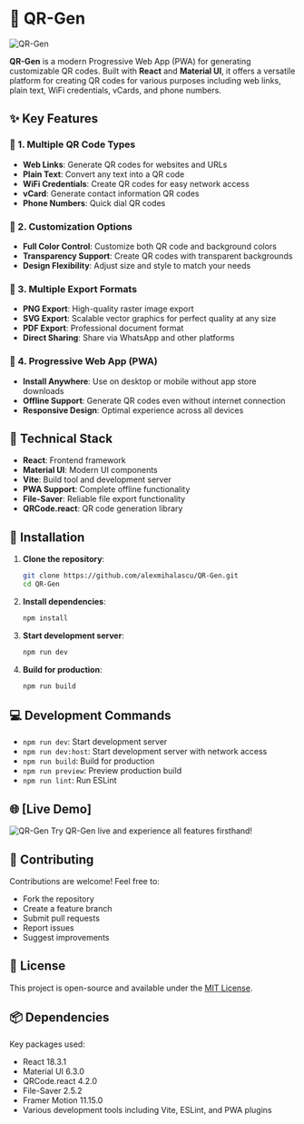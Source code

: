 # 🎨 QR-Gen
![QR-Gen](https://i.ibb.co/RTJQ7Hm/android-chrome-192x192.png)

**QR-Gen** is a modern Progressive Web App (PWA) for generating customizable QR codes. Built with **React** and **Material UI**, it offers a versatile platform for creating QR codes for various purposes including web links, plain text, WiFi credentials, vCards, and phone numbers.

## ✨ Key Features

### 🎯 1. Multiple QR Code Types
- **Web Links**: Generate QR codes for websites and URLs
- **Plain Text**: Convert any text into a QR code
- **WiFi Credentials**: Create QR codes for easy network access
- **vCard**: Generate contact information QR codes
- **Phone Numbers**: Quick dial QR codes

### 🎨 2. Customization Options
- **Full Color Control**: Customize both QR code and background colors
- **Transparency Support**: Create QR codes with transparent backgrounds
- **Design Flexibility**: Adjust size and style to match your needs

### 💾 3. Multiple Export Formats
- **PNG Export**: High-quality raster image export
- **SVG Export**: Scalable vector graphics for perfect quality at any size
- **PDF Export**: Professional document format
- **Direct Sharing**: Share via WhatsApp and other platforms

### 📱 4. Progressive Web App (PWA)
- **Install Anywhere**: Use on desktop or mobile without app store downloads
- **Offline Support**: Generate QR codes even without internet connection
- **Responsive Design**: Optimal experience across all devices

## 🔧 Technical Stack
- **React**: Frontend framework
- **Material UI**: Modern UI components
- **Vite**: Build tool and development server
- **PWA Support**: Complete offline functionality
- **File-Saver**: Reliable file export functionality
- **QRCode.react**: QR code generation library

## 🚀 Installation

1. **Clone the repository**:
   ```bash
   git clone https://github.com/alexmihalascu/QR-Gen.git
   cd QR-Gen
   ```

2. **Install dependencies**:
   ```bash
   npm install
   ```

3. **Start development server**:
   ```bash
   npm run dev
   ```

4. **Build for production**:
   ```bash
   npm run build
   ```

## 💻 Development Commands
- `npm run dev`: Start development server
- `npm run dev:host`: Start development server with network access
- `npm run build`: Build for production
- `npm run preview`: Preview production build
- `npm run lint`: Run ESLint

## 🌐 [Live Demo]
![QR-Gen](https://qr-gen-eosin-rho.vercel.app/)
Try QR-Gen live and experience all features firsthand!

## 🤝 Contributing
Contributions are welcome! Feel free to:
- Fork the repository
- Create a feature branch
- Submit pull requests
- Report issues
- Suggest improvements

## 📄 License
This project is open-source and available under the [MIT License](LICENSE).

## 📦 Dependencies
Key packages used:
- React 18.3.1
- Material UI 6.3.0
- QRCode.react 4.2.0
- File-Saver 2.5.2
- Framer Motion 11.15.0
- Various development tools including Vite, ESLint, and PWA plugins

